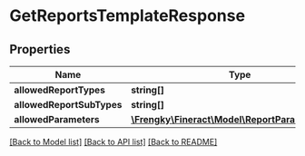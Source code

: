 # GetReportsTemplateResponse

## Properties
Name | Type | Description | Notes
------------ | ------------- | ------------- | -------------
**allowedReportTypes** | **string[]** |  | [optional] 
**allowedReportSubTypes** | **string[]** |  | [optional] 
**allowedParameters** | [**\Frengky\Fineract\Model\ReportParameterData[]**](ReportParameterData.md) |  | [optional] 

[[Back to Model list]](../../README.md#documentation-for-models) [[Back to API list]](../../README.md#documentation-for-api-endpoints) [[Back to README]](../../README.md)


